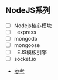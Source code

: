 ## NodeJS系列
- [ ]   Nodejs核心模块
- [ ]   express
- [ ]   mongodb
- [ ]   mongoose
- [ ]   EJS模板引擎
- [ ]   socket.io
- [参考](https://cnodejs.org/topic/548e53f157fd3ae46b2334fd)
